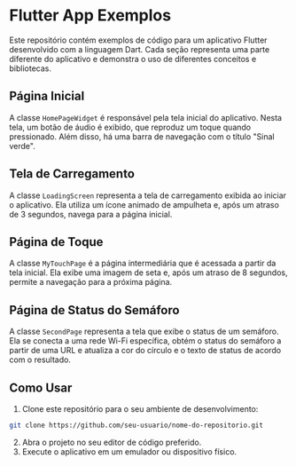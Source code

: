 # Flutter App Exemplos

Este repositório contém exemplos de código para um aplicativo Flutter desenvolvido com a linguagem Dart. Cada seção representa uma parte diferente do aplicativo e demonstra o uso de diferentes conceitos e bibliotecas.

## Página Inicial

A classe `HomePageWidget` é responsável pela tela inicial do aplicativo. Nesta tela, um botão de áudio é exibido, que reproduz um toque quando pressionado. Além disso, há uma barra de navegação com o título "Sinal verde".

## Tela de Carregamento

A classe `LoadingScreen` representa a tela de carregamento exibida ao iniciar o aplicativo. Ela utiliza um ícone animado de ampulheta e, após um atraso de 3 segundos, navega para a página inicial.

## Página de Toque

A classe `MyTouchPage` é a página intermediária que é acessada a partir da tela inicial. Ela exibe uma imagem de seta e, após um atraso de 8 segundos, permite a navegação para a próxima página.

## Página de Status do Semáforo

A classe `SecondPage` representa a tela que exibe o status de um semáforo. Ela se conecta a uma rede Wi-Fi específica, obtém o status do semáforo a partir de uma URL e atualiza a cor do círculo e o texto de status de acordo com o resultado.

## Como Usar

1. Clone este repositório para o seu ambiente de desenvolvimento:

```bash
git clone https://github.com/seu-usuario/nome-do-repositorio.git
```
2. Abra o projeto no seu editor de código preferido.
3. Execute o aplicativo em um emulador ou dispositivo físico.
